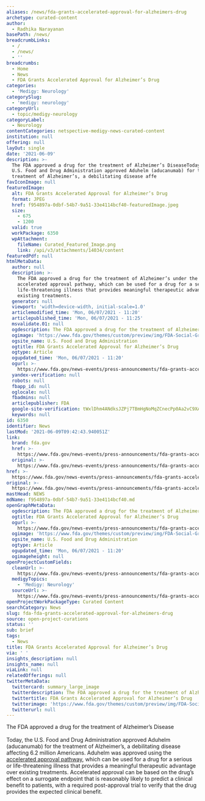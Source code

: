 ```yaml
---
aliases: /news/fda-grants-accelerated-approval-for-alzheimers-drug
archetype: curated-content
author:
  - Radhika Narayanan
basePath: /news/
breadcrumbLinks:
  - /
  - /news/
  - ''
breadcrumbs:
  - Home
  - News
  - FDA Grants Accelerated Approval for Alzheimer’s Drug
categories:
  - 'Medigy: Neurology'
categorySlug:
  - 'medigy: neurology'
categoryUrl:
  - topic/medigy-neurology
categoryLabel:
  - Neurology
contentCategories: netspective-medigy-news-curated-content
institution: null
offering: null
layOut: single
date: '2021-06-09'
description: >-
  The FDA approved a drug for the treatment of Alzheimer’s DiseaseToday, the
  U.S. Food and Drug Administration approved Aduhelm (aducanumab) for the
  treatment of Alzheimer’s, a debilitating disease affe
favIconImage: null
featuredImage:
  alt: FDA Grants Accelerated Approval for Alzheimer’s Drug
  format: JPEG
  href: f954897a-0dbf-54b7-9a51-33e4114bcf40-featuredImage.jpeg
  size:
    - 675
    - 1200
  valid: true
  workPackage: 6350
  wpAttachment:
    fileName: Curated_Featured_Image.png
    link: /api/v3/attachments/14034/content
featuredPdf: null
htmlMetaData:
  author: null
  description: >-
    The FDA approved a drug for the treatment of Alzheimer’s under the
    accelerated approval pathway, which can be used for a drug for a serious or
    life-threatening illness that provides meaningful therapeutic advantage over
    existing treatments.
  generator: null
  viewport: 'width=device-width, initial-scale=1.0'
  articlemodified_time: 'Mon, 06/07/2021 - 11:20'
  articlepublished_time: 'Mon, 06/07/2021 - 11:25'
  msvalidate.01: null
  ogdescription: The FDA approved a drug for the treatment of Alzheimer’s Disease
  ogimage: 'https://www.fda.gov/themes/custom/preview/img/FDA-Social-Graphic.png'
  ogsite_name: U.S. Food and Drug Administration
  ogtitle: FDA Grants Accelerated Approval for Alzheimer’s Drug
  ogtype: Article
  ogupdated_time: 'Mon, 06/07/2021 - 11:20'
  ogurl: >-
    https://www.fda.gov/news-events/press-announcements/fda-grants-accelerated-approval-alzheimers-drug
  yandex-verification: null
  robots: null
  fbapp_id: null
  oglocale: null
  fbadmins: null
  articlepublisher: FDA
  google-site-verification: tWxlDhm4ANdksJZPj7TBmHgNoMqZCnecPp0Aa2vC9XA
  keywords: null
id: 6350
identifier: News
lastMod: '2021-06-09T09:42:43.940051Z'
link:
  brand: fda.gov
  href: >-
    https://www.fda.gov/news-events/press-announcements/fda-grants-accelerated-approval-alzheimers-drug
  original: >-
    https://www.fda.gov/news-events/press-announcements/fda-grants-accelerated-approval-alzheimers-drug
href: >-
  https://www.fda.gov/news-events/press-announcements/fda-grants-accelerated-approval-alzheimers-drug
original: >-
  https://www.fda.gov/news-events/press-announcements/fda-grants-accelerated-approval-alzheimers-drug
mastHead: NEWS
mdName: f954897a-0dbf-54b7-9a51-33e4114bcf40.md
openGraphMetaData:
  ogdescription: The FDA approved a drug for the treatment of Alzheimer’s Disease
  ogtitle: FDA Grants Accelerated Approval for Alzheimer’s Drug
  ogurl: >-
    https://www.fda.gov/news-events/press-announcements/fda-grants-accelerated-approval-alzheimers-drug
  ogimage: 'https://www.fda.gov/themes/custom/preview/img/FDA-Social-Graphic.png'
  ogsite_name: U.S. Food and Drug Administration
  ogtype: Article
  ogupdated_time: 'Mon, 06/07/2021 - 11:20'
  ogimageheight: null
openProjectCustomFields:
  cleanUrl: >-
    https://www.fda.gov/news-events/press-announcements/fda-grants-accelerated-approval-alzheimers-drug
  medigyTopics:
    - 'Medigy: Neurology'
  sourceUrl: >-
    https://www.fda.gov/news-events/press-announcements/fda-grants-accelerated-approval-alzheimers-drug
openProjectWorkPackageType: Curated Content
searchCategory: News
slug: fda-fda-grants-accelerated-approval-for-alzheimers-drug
source: open-project-curations
status: ''
sub: brief
tags:
  - News
title: FDA Grants Accelerated Approval for Alzheimer’s Drug
via: ' '
insights_description: null
insights_name: null
viaLink: null
relatedOfferings: null
twitterMetaData:
  twittercard: summary_large_image
  twitterdescription: The FDA approved a drug for the treatment of Alzheimer’s Disease
  twittertitle: FDA Grants Accelerated Approval for Alzheimer’s Drug
  twitterimage: 'https://www.fda.gov/themes/custom/preview/img/FDA-Social-Graphic.png'
  twitterurl: null
---
```

<p>The FDA approved a drug for the treatment of Alzheimer’s Disease<br><br>Today, the U.S. Food and Drug Administration approved Aduhelm (aducanumab) for the treatment of Alzheimer’s, a debilitating disease affecting 6.2 million Americans. Aduhelm was approved using the <a href="https://www.fda.gov/patients/fast-track-breakthrough-therapy-accelerated-approval-priority-review/accelerated-approval">accelerated approval pathway</a>, which can be used for a drug for a serious or life-threatening illness that provides a meaningful therapeutic advantage over existing treatments. Accelerated approval can be based on the drug’s effect on a surrogate endpoint that is reasonably likely to predict a clinical benefit to patients, with a required post-approval trial to verify that the drug provides the expected clinical benefit.&nbsp;</p>